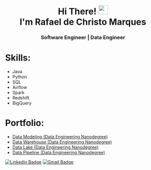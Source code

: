 <h1 align="center">Hi There! <img src="https://raw.githubusercontent.com/kaueMarques/kaueMarques/master/hi.gif" width="30px"> <br>I'm Rafael de Christo Marques</h1>
<h3 align="center">Software Engineer | Data Engineer</h3>

# Skills:
- Java
- Python
- SQL
- Airflow
- Spark
- Redshift
- BigQuery

# Portfolio:
- [Data Modeling (Data Engineering Nanodegree)](https://github.com/rafaelrcm/data-modeling)
- [Data Warehouse (Data Engineering Nanodegree)](https://github.com/rafaelrcm/data-warehouse-redshift)
- [Data Lake (Data Engineering Nanodegree)](https://github.com/rafaelrcm/data-lake-spark)
- [Data Pipeline (Data Engineering Nanodegree)](https://github.com/rafaelrcm/data-pipeline-airflow)

[![Linkedin Badge](https://img.shields.io/badge/-Rafael-blue?style=flat-square&logo=Linkedin&logoColor=white&link=https://www.linkedin.com/in/rafaeldechristo/)](https://www.linkedin.com/in/rafaeldechristo/) 
[![Gmail Badge](https://img.shields.io/badge/-rafaeldechristo@gmail.com-c14438?style=flat-square&logo=Gmail&logoColor=white&link=mailto:rafaeldechristo@gmail.com)](mailto:rafaeldechristo@gmail.com)
